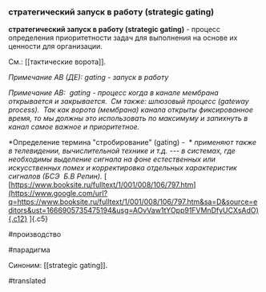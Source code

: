 ### стратегический запуск в работу (strategic gating)

**стратегический запуск в работу (strategic gating)** - процесс определения приоритетности задач для выполнения на основе их ценности для организации.

См.: [[тактические ворота]].

*Примечание АВ (ДЕ): gating - запуск в работу*

*Примечание АВ:  gating - процесс когда в канале мембрана открывается и закрывается.  См также: шлюзовый процесс (gateway process).  Так как ворота (мембрана) канала открыты фиксированное время, то мы должны это использовать по максимуму и запихнуть в канал самое важное и приоритетное.*

*Определение термина "стробирование" (gating) -  * *применяют также в телевидении, вычислительной технике и т.д. --- в системах, где необходимы выделение сигнала на фоне естественных или искусственных помех и корректировка отдельных характеристик сигналов (БСЭ  Б.В Репин).* [ [https://www.booksite.ru/fulltext/1/001/008/106/797.htm](https://www.google.com/url?q=https://www.booksite.ru/fulltext/1/001/008/106/797.htm&sa=D&source=editors&ust=1666905735475194&usg=AOvVaw1tYOpp91FVMnDfyUCXsAdO){.c12} ]{.c5}

#производство

#парадигма

Синоним: [[strategic gating]].

#translated
